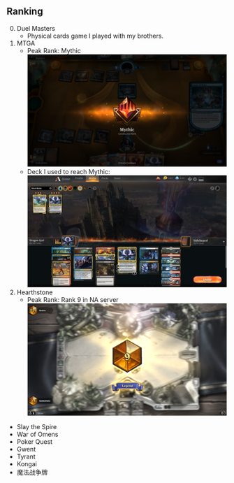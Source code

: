 ## Ranking

0. Duel Masters
    - Physical cards game I played with my brothers.
1. MTGA
    - Peak Rank: Mythic
    ![MTGA_Mythic](/images/MTGA_Mythic.png)
    - Deck I used to reach Mythic:
    ![MTGA_Grixis_Dragon_God](/images/MTGA_Grixis_Dragon_God.png)
2. Hearthstone
    - Peak Rank: Rank 9 in NA server
    ![Hearthstone_Rank_9_Legend](/images/Hearthstone_Rank_9_Legend.png)

- Slay the Spire
- War of Omens
- Poker Quest
- Gwent
- Tyrant
- Kongai
- 魔法战争牌
